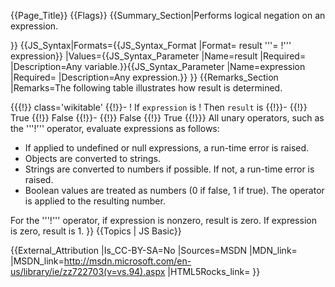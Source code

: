 {{Page_Title}}
{{Flags}}
{{Summary_Section|Performs logical negation on an expression.

}}
{{JS_Syntax|Formats={{JS_Syntax_Format
|Format= result '''= !''' expression}}
|Values={{JS_Syntax_Parameter
|Name=result
|Required=
|Description=Any variable.}}{{JS_Syntax_Parameter
|Name=expression
|Required=
|Description=Any expression.}}
}}
{{Remarks_Section
|Remarks=The following table illustrates how result is determined.

{{{!}} class='wikitable'
{{!}}-
! If <code>expression</code> is
! Then <code>result</code> is
{{!}}-
{{!}} True
{{!}} False
{{!}}-
{{!}} False
{{!}} True
{{!}}} 
All unary operators, such as the '''!''' operator, evaluate expressions as follows:

* If applied to undefined or null expressions, a run-time error is raised.
* Objects are converted to strings.
* Strings are converted to numbers if possible. If not, a run-time error is raised.
* Boolean values are treated as numbers (0 if false, 1 if true).
The operator is applied to the resulting number.

For the '''!''' operator, if expression is nonzero, result is zero. If expression is zero, result is 1.
}}
{{Topics | JS Basic}}

{{External_Attribution
|Is_CC-BY-SA=No
|Sources=MSDN
|MDN_link=
|MSDN_link=http://msdn.microsoft.com/en-us/library/ie/zz722703(v=vs.94).aspx
|HTML5Rocks_link=
}}